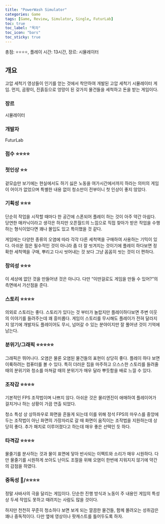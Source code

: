 ```yaml
---
title: "PowerWash Simulator"
categories: Game
tags: [Game, Review, Simulator, Single, FuturLab]
toc: true
toc_label: "목차"
toc_icon: "bars"
toc_sticky: true
---
```


총점: ⭐⭐⭐⭐, 플레이 시간: 13시간, 장르: 시뮬레이터

## 개요

고압 세척기 영상들이 인기를 얻는 것에서 착안하여 개발된 고압 세척기 시뮬레이터 게임. 먼지, 곰팡이, 진흙등으로 엉망이 된 갖가지 물건들을 세척하고 돈을 받는 게임이다.

### 장르

시뮬레이터

### 개발자

FuturLab

### 점수 ⭐⭐⭐⭐

### 첫인상 ⭐⭐

겉모습만 보기에는 현실에서도 하기 싫은 노동을 여가시간에서까지 하라는 의미의 게임이 어이가 없었으며 특별한 내용 없이 청소만이 전부이니 첫 인상이 좋지 않았다.

### 기획성 ⭐⭐⭐

단순히 작업을 시작할 때마다 한 공간에 스폰되어 플레이 하는 것이 아주 약간 아쉽다. 당연한 매카닉이라고 생각은 하지만 오픈월드의 느낌으로 직접 찾아가 받은 작업을 수행하는 형식이었다면 꽤나 몰입도 있고 특이했을 것 같다.

게임에는 다양한 종류의 오염에 따라 각각 다른 세척액을 구매하여 사용하는 기믹이 있다. 아쉬운 점은 필수적인 것이 아니라 좀 더 잘 씻겨지는 것이기에 플레이 하다보면 정확한 세척액을 구매, 뿌리고 다시 씻어내는 것 보다 그냥 꼼꼼히 씻는 것이 더 편하다.

### 창의성 ⭐⭐⭐

이 세상에 없던 것을 만들어낸 것은 아니다. 다만 “이딴걸로도 게임을 만들 수 있어?”의 측면에서 가산점을 준다.

### 스토리 ⭐⭐⭐⭐

의외로 스토리는 좋다. 스토리가 있다는 것 부터가 놀랍지만 플레이하다보면 주변 이웃의 이야기를 들려주는데 꽤 흥미롭다. 게임이 스토리를 무시해도 플레이가 전혀 달라지지 않기에 개발자도 플레이어도 무시, 넘어갈 수 있는 분야이지만 잘 풀어낸 것이 기억에 남는다.

### 분위기/그래픽 ⭐⭐⭐⭐⭐

그래픽은 뛰어나다. 오염은 물론 오염된 물건들의 표현이 상당히 좋다. 플레이 하다 보면 이륙하려는 컴퓨터를 볼 수 있다. 특히 더러운 집을 마주하고 으스스한 스토리를 들려줄 때의 분위기와 청소를 마쳐갈 때의 분위기가 매우 달라 뿌듯함을 배로 느낄 수 있다.

### 조작감 ⭐⭐⭐⭐

기본적인 FPS 조작법이며 나쁘지 않다. 아쉬운 것은 물리엔진이 애매하여 플레이어가 걸치거나 하는 상황이 가끔 연출 되었다.

청소 특성 상 상하좌우로 화면을 흔들게 되는데 이를 위해 정석 FPS의 마우스를 중앙에 두는 조작법이 아닌 화면의 가장자리로 갈 때 화면이 움직이는 조작법을 지원하는데 상당히 좋다. 추가 패치로 이루어졌다고 하는데 매우 좋은 선택인 듯 하다.

### 타격감 ⭐⭐⭐⭐

물줄기를 분사하는 것과 물이 표면에 닿아 반사되는 이펙트와 소리가 매우 시원하다. 다만 물줄기를 시원하게 쏘아도 난이도 조절을 위해 오염이 한번에 지워지지 않기에 약간의 감점을 하였다.

### 중독성 **💩/**⭐⭐⭐⭐

정말 사바사의 극을 달리는 게임이다. 단순한 진행 방식과 노동이 주 내용인 게임의 특성상 두세 작업도 못하고 때려치는 사람도 많을 것이다.

하지만 천천히 꾸준히 청소하다 보면 보게 되는 깔끔한 물건들, 함께 몰려오는 성취감은 꽤나 중독적이다. 다만 옆에 영상이나 팟캐스트를 틀어두도록 하자.
